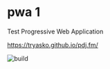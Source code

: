 # pwa 1

Test Progressive Web Application

<a href="https://tryasko.github.io/pdj.fm/" target="_blank">https://tryasko.github.io/pdj.fm/</a>

![build](https://github.com/tryasko/pdj.fm/workflows/build/badge.svg)
